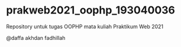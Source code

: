 # prakweb2021_oophp_193040036
Repository untuk tugas OOPHP mata kuliah Praktikum Web 2021

@daffa akhdan fadhillah
